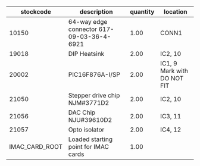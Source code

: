 |stockcode|description|quantity|location|
|---------|-----------|--------|--------|
|10150|64-way edge connector 617-09-03-36-4-6921|1.00|CONN1|
|19018|DIP Heatsink|2.00|IC2, 10|
|20002|PIC16F876A-I/SP|2.00|IC1,  9   Mark with  DO NOT FIT|
|21050|Stepper drive chip NJM#3771D2|2.00|IC2, 10|
|21056|DAC Chip  NJU#39610D2|2.00|IC3, 11|
|21057|Opto isolator|2.00|IC4, 12|
|IMAC_CARD_ROOT|Loaded starting point for IMAC cards|1.00||
